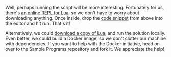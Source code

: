Well, perhaps running the script will be more interesting. Fortunately for us,
there's [an online REPL for Lua][2], so we don't have to worry about downloading
anything. Once inside, drop the [code snippet][4] from above into the editor and hit
run. That's it!

Alternatively, we could [download a copy of Lua][3], and run the solution locally.
Even better, we could build a Docker image, so we don't clutter our machine with
dependencies. If you want to help with the Docker initiative, head on over to
the Sample Programs repository and fork it. We appreciate the help!

[2]: https://www.lua.org/cgi-bin/demo
[3]: https://www.lua.org/download.html
[4]: https://github.com/TheRenegadeCoder/sample-programs/blob/main/archive/l/lua/hello-world.lua
